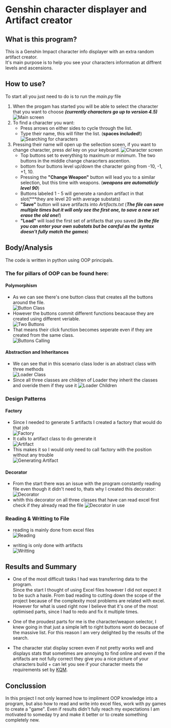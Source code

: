 # Genshin character displayer and Artifact creator

## What is this program?

This is a Genshin Impact character info displayer with an extra random artifact creator.  
It's main purpose is to help you see your characters information at diffrent levels and ascensions. 

## How to use?

To start all you just need to do is to run the _main.py_ file  

1. When the progam has started you will be able to select the character that you want to choose ***(currently characters go up to version 4.5)***
![Main screen](https://media.discordapp.net/attachments/790862943239405589/1236677299156553870/image.png?ex=6638e0fc&is=66378f7c&hm=459f245b3db486b54bd1bcdb51ac2e783161ea5aaffcf76e66e0b98d8ecc671d&=&format=webp&quality=lossless)
2. To find a character you want:
   * Press arrows on either sides to cycle through the list.
   * Type their name, this will filter the list. (**spaces included!**)
![Searching for characters](https://media.discordapp.net/attachments/790862943239405589/1236678351310290985/image.png?ex=6638e1f7&is=66379077&hm=00d543c8656924d796017a0f4987d5b3590cceaea4742b3d89b9c170a56a8bd6&=&format=webp&quality=lossless)
3. Pressing their name will open up the sellection sceen, if you want to change character, press *del* key on your keyboard.
![Character screen](https://media.discordapp.net/attachments/790862943239405589/1236679251869040640/image.png?ex=6638e2ce&is=6637914e&hm=b0b445fa78dcce246ff30f2cf966eddc88eb344e965dfe8902c7278b43b29893&=&format=webp&quality=lossless)
   * Top buttons set to everything to maximum or minimum. The two buttons in the middle change characrters ascention.
   * bottom four buttons level up/down the character going from -10, -1, +1, 10.
   * Pressing the **"Change Weapon"** button will lead you to a similar selection, but this time with weapons. (***weapons are automaticly level 90***)
   * Buttons labeled 1 - 5 will generate a random artifact in that slot(***they are level 20 with average substats)
   * **"Save"** button will save artifacts into *Artifacts.txt* (***The file can save multiple times but it will only see the first one, to save a new set erase the old one!***)
   * **"Load"** will load the first set of artifacts that you saved (***In the file you can enter your own substats but be careful as the syntax doesn't fully match the games***)

## Body/Analysis 

The code is written in python using OOP principals.

### The for pillars of OOP can be found here:

#### Polymorphism

- As we can see there's one button class that creates all the buttons around the file.  
![Button Class](https://media.discordapp.net/attachments/790862943239405589/1236686949075521547/image.png?ex=6638e9f9&is=66379879&hm=3acffb3248fa9cad3cef1e1c3afad0515e4c7f99970812a6851b066f0f5c5347&=&format=webp&quality=lossless)
- However the buttons commit different functions beacause they are created using different veriable.  
![Two Buttons](https://cdn.discordapp.com/attachments/790862943239405589/1236687776699908210/image.png?ex=6638eabe&is=6637993e&hm=1edd44e5b221340fc57cd63a9edde084b3ac6b018c58a48691bf7d5dc0e955c0&)
- That means their click function becomes seperate even if they are created from the same class.  
![Buttons Calling](https://cdn.discordapp.com/attachments/790862943239405589/1236688614214074439/image.png?ex=6638eb86&is=66379a06&hm=284cf6250196a9b5b0df2c85cc453ec1c666afd9ba0392a69d1c174f300a4fc7&)

#### Abstraction and Inheritances

- We can see that in this scenario class loder is an abstract class with three methods  
  ![Loader Class](https://cdn.discordapp.com/attachments/790862943239405589/1236691372711608331/image.png?ex=6638ee17&is=66379c97&hm=d1ba24c0520853f39394434041f39b54866bca6af7a643d6314ca615836a6aca&)
- Since all three classes are children of Loader they inherit the classes and overide them if they use it
  ![Loader Children](https://cdn.discordapp.com/attachments/790862943239405589/1236692990047555636/image.png?ex=6638ef99&is=66379e19&hm=af1283445bbaca1f82032ea3f99dc593c46d4b5bb357f0cd2806a9b800c600a1&)
  
### Design Patterns

#### Factory

- Since I needed to generate 5 artifacts I created a factory that would do that job  
![Factory](https://cdn.discordapp.com/attachments/790862943239405589/1236696069992349736/image.png?ex=6638f277&is=6637a0f7&hm=16cc956d0f75ef498bbb6c334e0c5b97950a6959621e90bea2dc4494735db716&)
- It calls to artifact class to do generate it  
![Artifact](https://cdn.discordapp.com/attachments/790862943239405589/1236696397622022234/image.png?ex=6638f2c5&is=6637a145&hm=28db39204b62017982e9731159d8a818da5583c05eb56d526c6d23f5fdaf00ac&)
- This makes it so I would only need to call factory with the position without any trouble  
![Generating Artifact](https://cdn.discordapp.com/attachments/790862943239405589/1236696920160862380/image.png?ex=6638f342&is=6637a1c2&hm=0e199187fe58fe365859f97e3dc96b3f7cf15459b4b2ebc35592b990941ec61f&)

#### Decorator

- From the start there was an issue with the program constantly reading file even though it didn't need to, thats why I created this decorator:
![Decorator](https://cdn.discordapp.com/attachments/790862943239405589/1236697624669720720/image.png?ex=6638f3ea&is=6637a26a&hm=f45a621ab685ced73cd1a96b01ac156dc6b7395668ea508557c6bd559ffae47d&)
- whith this decorator on all three classes that have can read excel first check if they already read the file
![Decorator in use](https://cdn.discordapp.com/attachments/790862943239405589/1236697665056800939/image.png?ex=6638f3f4&is=6637a274&hm=0fbb7bd6636a5fcd92de471e0ca835b23da6416a764231e9112480e30762ef77&)

### Reading & Writting to File

- reading is mainly done from excel files  
![Reading](https://cdn.discordapp.com/attachments/790862943239405589/1236705045102334053/image.png?ex=6638fad3&is=6637a953&hm=eced67ddab54270a537fc0529162d59d942d89f56173053a4ee9c6ef3fcef2b9&)

- writing is only done with artifacts  
![Writting](https://github.com/NotporRed/Ugniaus-Kursinis-darbas-Genshin-character-Displayer-Artifact-Creator-/assets/167587196/1d182634-897b-4123-a4aa-7753d5325a47)


## Results and Summary

- One of the most difficult tasks I had was transferring data to the program.  
Since the start I thought of using Excel files however I did not expect it to be such a hasle.
From bad reading to cutting down the scope of the project because of the complexity most problems are related with excel.
However for what is used right now I believe that it's one of the most optimised parts, since I had to redo and fix it multiple times.

- One of the proudest parts for me is the character/weapon selector, I knew going in that just a simple left to right buttons wont do because of the massive list.
For this reason I am very delighted by the results of the search.

- The character stat display screen even if not pretty works well and displays stats that sometimes are annoying to find online and even if the artifacts are not fully correct they give you a nice picture of your characters build + can let you see if your character meets the requirements set by [KQM](https://keqingmains.com).

## Conclussion

In this project I not only learned how to impliment OOP knowledge into a program, but also how to read and write into excel files, work with py games to create a "game". Even if results didn't fully reach my expectations I am motivated to someday try and make it better or to create something completely new.




